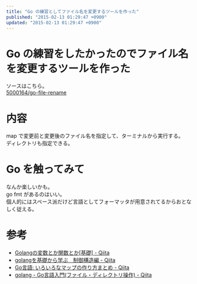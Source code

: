 ```yaml
---
title: "Go の練習としてファイル名を変更するツールを作った"
published: "2015-02-13 01:29:47 +0900"
updated: "2015-02-13 01:29:47 +0900"
---
```


# Go の練習をしたかったのでファイル名を変更するツールを作った

ソースはこちら。  
[5000164/go-file-rename](https://github.com/5000164/go-file-rename)

# 内容

map で変更前と変更後のファイル名を指定して、ターミナルから実行する。  
ディレクトリも指定できる。

# Go を触ってみて

なんか楽しいかも。  
go fmt があるのはいい。  
個人的にはスペース派だけど言語としてフォーマッタが用意されてるからおとなしく従える。

# 参考

- [Golangの変数とか関数とか[基礎] - Qiita](http://qiita.com/mackiso/items/e435e154e3376a68dcca)
- [golangを基礎から学ぶ　制御構造編 - Qiita](http://qiita.com/high5/items/3fe34d2feeff2c11f5ca)
- [Go言語: いろいろなマップの作り方まとめ - Qiita](http://qiita.com/suin/items/7225ab9f2aeb6f55c606)
- [golang - Go言語入門(ファイル・ディレクトリ操作) - Qiita](http://qiita.com/knt45/items/557ee65c46a685ea4f59)
